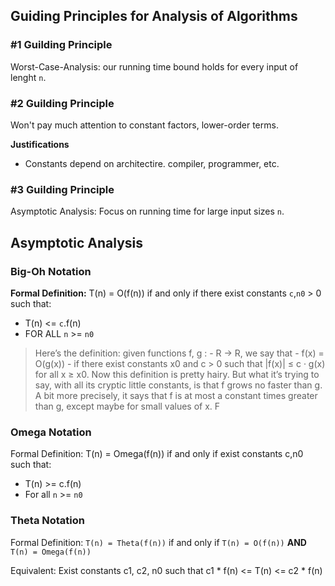 


## Guiding Principles for Analysis of Algorithms

### #1 Guilding Principle
Worst-Case-Analysis: our running time bound holds for every input of lenght `n`.

### #2 Guilding Principle
Won't pay much attention to constant factors, lower-order terms.

**Justifications**
- Constants depend on architectire. compiler, programmer, etc.

### #3 Guilding Principle
Asymptotic Analysis: Focus on running time for large input sizes `n`.

## Asymptotic Analysis
### Big-Oh Notation  

**Formal Definition:** T(n) = O(f(n)) if and only if there exist constants `c`,`n0` > 0 such that:
- T(n) <= `c`.f(n)
- FOR ALL `n` >= `n0`

> Here’s the definition: given functions f, g :
\- R → R, we say that
\- f(x) = O(g(x))
\- if there exist constants x0 and c > 0 such that |f(x)| ≤ c · g(x) for all x ≥ x0. Now this
definition is pretty hairy. But what it’s trying to say, with all its cryptic little constants,
is that f grows no faster than g. A bit more precisely, it says that f is at most a constant
times greater than g, except maybe for small values of x. F

### Omega Notation
Formal Definition: T(n) = Omega(f(n)) if and only if exist constants c,n0 such that:
- T(n) >= c.f(n)   
- For all  `n` >= `n0`

### Theta Notation
Formal Definition: `T(n) = Theta(f(n))` if and only if `T(n) = O(f(n))` **AND** `T(n) = Omega(f(n))`

Equivalent: Exist constants c1, c2, n0 such that c1 * f(n) <= T(n) <= c2 * f(n)
